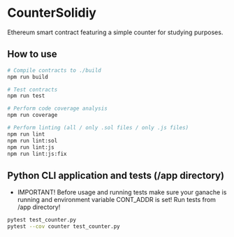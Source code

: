 # CounterSolidiy
Ethereum smart contract featuring a simple counter for studying purposes.

## How to use
```bash
# Compile contracts to ./build
npm run build

# Test contracts
npm run test

# Perform code coverage analysis
npm run coverage

# Perform linting (all / only .sol files / only .js files)
npm run lint
npm run lint:sol
npm run lint:js
npm run lint:js:fix
```

## Python CLI application and tests (/app directory)
* IMPORTANT! Before usage and running tests make sure your ganache is running and environment variable CONT_ADDR is set!
Run tests from /app directory!
```bash
pytest test_counter.py
pytest --cov counter test_counter.py
```
